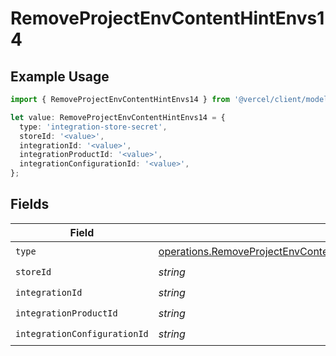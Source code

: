 # RemoveProjectEnvContentHintEnvs14

## Example Usage

```typescript
import { RemoveProjectEnvContentHintEnvs14 } from '@vercel/client/models/operations';

let value: RemoveProjectEnvContentHintEnvs14 = {
  type: 'integration-store-secret',
  storeId: '<value>',
  integrationId: '<value>',
  integrationProductId: '<value>',
  integrationConfigurationId: '<value>',
};
```

## Fields

| Field                        | Type                                                                                                                                                                                               | Required           | Description |
| ---------------------------- | -------------------------------------------------------------------------------------------------------------------------------------------------------------------------------------------------- | ------------------ | ----------- |
| `type`                       | [operations.RemoveProjectEnvContentHintEnvsResponse200ApplicationJSONResponseBody214Type](../../models/operations/removeprojectenvcontenthintenvsresponse200applicationjsonresponsebody214type.md) | :heavy_check_mark: | N/A         |
| `storeId`                    | _string_                                                                                                                                                                                           | :heavy_check_mark: | N/A         |
| `integrationId`              | _string_                                                                                                                                                                                           | :heavy_check_mark: | N/A         |
| `integrationProductId`       | _string_                                                                                                                                                                                           | :heavy_check_mark: | N/A         |
| `integrationConfigurationId` | _string_                                                                                                                                                                                           | :heavy_check_mark: | N/A         |
